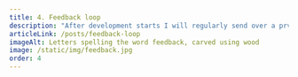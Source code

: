```yaml
---
title: 4. Feedback loop
description: "After development starts I will regularly send over a prview of the work so far so you can tell me what needs changing/adding etc."
articleLink: /posts/feedback-loop
imageAlt: Letters spelling the word feedback, carved using wood
image: /static/img/feedback.jpg
order: 4
---
```

